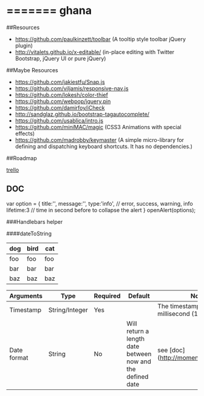 =======
ghana
=====
##Resources

 - https://github.com/paulkinzett/toolbar (A tooltip style toolbar jQuery plugin)
 - http://vitalets.github.io/x-editable/ (in-place editing with Twitter Bootstrap, jQuery UI or pure jQuery)

##Maybe Resources

 - https://github.com/jakiestfu/Snap.js
 - https://github.com/viljamis/responsive-nav.js
 - https://github.com/lokesh/color-thief
 - https://github.com/webpop/jquery.pin
 - https://github.com/damirfoy/iCheck
 - http://sandglaz.github.io/bootstrap-tagautocomplete/
 - https://github.com/usablica/intro.js
 - https://github.com/miniMAC/magic (CSS3 Animations with special effects)
 - https://github.com/madrobby/keymaster (A simple micro-library for defining and dispatching keyboard shortcuts. It has no dependencies.)


##Roadmap

[trello](https://trello.com/board/ghana/51c429250f27db512d0024cd)

## DOC

  var option = {
    title:'',
    message:'',
    type:'info', // error, success, warning, info
    lifetime:3 // time in second before to collapse the alert
  }
  openAlert(options);

###Handlebars helper

####dateToString

dog | bird | cat
----|------|----
foo | foo  | foo
bar | bar  | bar
baz | baz  | baz

Arguments | Type | Required | Default | Note
 --- | --- | --- | --- | --
Timestamp | String/Integer | Yes | | The timestamp must be in millisecond (13 chars)
Date format | String | No | Will return a length date between now and the defined date | see [doc](http://momentjs.com/docs/
